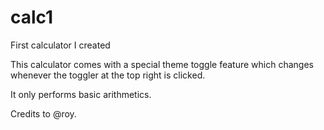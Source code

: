 # calc1
First calculator I created

This calculator comes with a special theme toggle feature which changes whenever the toggler at the top right is clicked.

It only performs basic arithmetics.

Credits to @roy.
